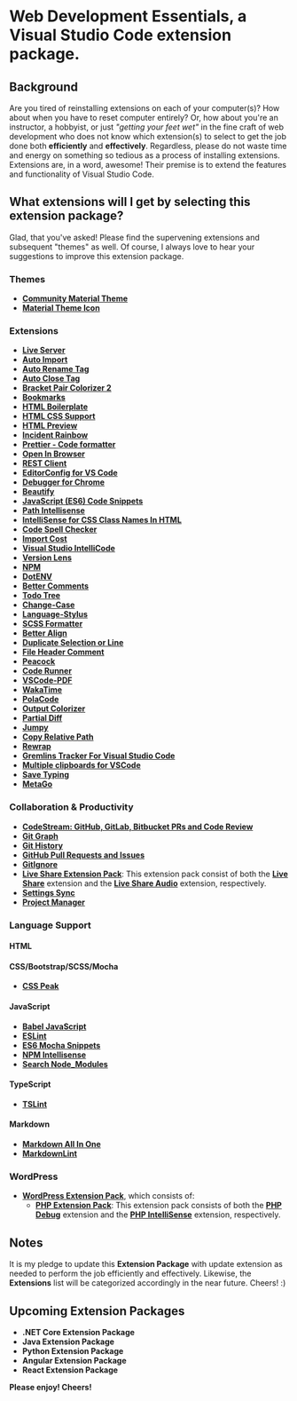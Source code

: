 # Web Development Essentials, a Visual Studio Code extension package.


## Background

Are you tired of reinstalling extensions on each of your computer(s)?  How about when you have to reset computer entirely?  Or, how about you're an instructor, a hobbyist, or just *"getting your feet wet"* in the fine craft of web development who does not know which extension(s) to select to get the job done both **efficiently** and **effectively**.  Regardless, please do not waste time and energy on something so tedious as a process of installing extensions.  Extensions are, in a word, awesome!  Their premise is to extend the features and functionality of Visual Studio Code.


## What extensions will I get by selecting this extension package?

Glad, that you've asked!  Please find the supervening extensions and subsequent "themes" as well.  Of course, I always love to hear your suggestions to improve this extension package.

### Themes

* [**Community Material Theme**](https://marketplace.visualstudio.com/items?itemName=Equinusocio.vsc-community-material-theme)
* [**Material Theme Icon**](https://marketplace.visualstudio.com/items?itemName=PKief.material-icon-theme)

### Extensions

* [**Live Server**](https://marketplace.visualstudio.com/items?itemName=ritwickdey.LiveServer)
* [**Auto Import**](https://marketplace.visualstudio.com/items?itemName=steoates.autoimport)
* [**Auto Rename Tag**](https://marketplace.visualstudio.com/items?itemName=formulahendry.auto-rename-tag)
* [**Auto Close Tag**](https://marketplace.visualstudio.com/items?itemName=formulahendry.auto-close-tag)
* [**Bracket Pair Colorizer 2**](https://marketplace.visualstudio.com/items?itemName=CoenraadS.bracket-pair-colorizer-2)
* [**Bookmarks**](https://marketplace.visualstudio.com/items?itemName=alefragnani.Bookmarks)
* [**HTML Boilerplate**](https://marketplace.visualstudio.com/items?itemName=sidthesloth.html5-boilerplate)
* [**HTML CSS Support**](https://marketplace.visualstudio.com/items?itemName=ecmel.vscode-html-css)
* [**HTML Preview**](https://marketplace.visualstudio.com/items?itemName=tht13.html-preview-vscode)
* [**Incident Rainbow**](https://marketplace.visualstudio.com/items?itemName=oderwat.indent-rainbow)
* [**Prettier - Code formatter**](https://marketplace.visualstudio.com/items?itemName=esbenp.prettier-vscode)
* [**Open In Browser**](https://marketplace.visualstudio.com/items?itemName=techer.open-in-browser)
* [**REST Client**](https://marketplace.visualstudio.com/items?itemName=humao.rest-client)
* [**EditorConfig for VS Code**](https://marketplace.visualstudio.com/items?itemName=EditorConfig.EditorConfig)
* [**Debugger for Chrome**](https://marketplace.visualstudio.com/items?itemName=msjsdiag.debugger-for-chrome)
* [**Beautify**](https://marketplace.visualstudio.com/items?itemName=HookyQR.beautify)
* [**JavaScript (ES6) Code Snippets**](https://marketplace.visualstudio.com/items?itemName=xabikos.JavaScriptSnippets)
* [**Path Intellisense**](https://marketplace.visualstudio.com/items?itemName=christian-kohler.path-intellisense)
* [**IntelliSense for CSS Class Names In HTML**](https://marketplace.visualstudio.com/items?itemName=Zignd.html-css-class-completion)
* [**Code Spell Checker**](https://marketplace.visualstudio.com/items?itemName=streetsidesoftware.code-spell-checker)
* [**Import Cost**](https://marketplace.visualstudio.com/items?itemName=wix.vscode-import-cost)
* [**Visual Studio IntelliCode**](https://marketplace.visualstudio.com/items?itemName=VisualStudioExptTeam.vscodeintellicode)
* [**Version Lens**](https://marketplace.visualstudio.com/items?itemName=pflannery.vscode-versionlens)
* [**NPM**](https://marketplace.visualstudio.com/items?itemName=eg2.vscode-npm-script)
* [**DotENV**](https://marketplace.visualstudio.com/items?itemName=mikestead.dotenv)
* [**Better Comments**](https://marketplace.visualstudio.com/items?itemName=aaron-bond.better-comments)
* [**Todo Tree**](https://marketplace.visualstudio.com/items?itemName=Gruntfuggly.todo-tree)
* [**Change-Case**](https://marketplace.visualstudio.com/items?itemName=wmaurer.change-case)
* [**Language-Stylus**](https://marketplace.visualstudio.com/items?itemName=sysoev.language-stylus)
* [**SCSS Formatter**](https://marketplace.visualstudio.com/items?itemName=sibiraj-s.vscode-scss-formatter)
* [**Better Align**](https://marketplace.visualstudio.com/items?itemName=wwm.better-align)
* [**Duplicate Selection or Line**](https://marketplace.visualstudio.com/items?itemName=geeebe.duplicate)
* [**File Header Comment**](https://marketplace.visualstudio.com/items?itemName=doi.fileheadercomment)
* [**Peacock**](https://marketplace.visualstudio.com/items?itemName=johnpapa.vscode-peacock)
* [**Code Runner**](https://marketplace.visualstudio.com/items?itemName=formulahendry.code-runner)
* [**VSCode-PDF**](https://marketplace.visualstudio.com/items?itemName=tomoki1207.pdf)
* [**WakaTime**](https://marketplace.visualstudio.com/items?itemName=WakaTime.vscode-wakatime)
* [**PolaCode**](https://marketplace.visualstudio.com/items?itemName=pnp.polacode)
* [**Output Colorizer**](https://marketplace.visualstudio.com/items?itemName=IBM.output-colorizer)
* [**Partial Diff**](https://marketplace.visualstudio.com/items?itemName=ryu1kn.partial-diff)
* [**Jumpy**](https://marketplace.visualstudio.com/items?itemName=wmaurer.vscode-jumpy)
* [**Copy Relative Path**](https://marketplace.visualstudio.com/items?itemName=alexdima.copy-relative-path)
* [**Rewrap**](https://marketplace.visualstudio.com/items?itemName=stkb.rewrap)
* [**Gremlins Tracker For Visual Studio Code**](https://marketplace.visualstudio.com/items?itemName=nhoizey.gremlins)
* [**Multiple clipboards for VSCode**](https://marketplace.visualstudio.com/items?itemName=slevesque.vscode-multiclip)
* [**Save Typing**](https://marketplace.visualstudio.com/items?itemName=akhail.save-typing)
* [**MetaGo**](https://marketplace.visualstudio.com/items?itemName=metaseed.metago)


### Collaboration & Productivity

* [**CodeStream: GitHub, GitLab, Bitbucket PRs and Code Review**](https://marketplace.visualstudio.com/items?itemName=CodeStream.codestream)
* [**Git Graph**](https://marketplace.visualstudio.com/items?itemName=mhutchie.git-graph)
* [**Git History**](https://marketplace.visualstudio.com/items?itemName=donjayamanne.githistory)
* [**GitHub Pull Requests and Issues**](https://marketplace.visualstudio.com/items?itemName=GitHub.vscode-pull-request-github)
* [**GitIgnore**](https://marketplace.visualstudio.com/items?itemName=codezombiech.gitignore)
* [**Live Share Extension Pack**](https://marketplace.visualstudio.com/items?itemName=MS-vsliveshare.vsliveshare-pack): This extension pack consist of both the [**Live Share**](https://marketplace.visualstudio.com/items?itemName=ms-vsliveshare.vsliveshare) extension and the [**Live Share Audio**](https://marketplace.visualstudio.com/items?itemName=ms-vsliveshare.vsliveshare-audio) extension, respectively.
* [**Settings Sync**](https://marketplace.visualstudio.com/items?itemName=Shan.code-settings-sync)
* [**Project Manager**](https://marketplace.visualstudio.com/items?itemName=alefragnani.project-manager)

### Language Support

#### HTML

#### CSS/Bootstrap/SCSS/Mocha

* [**CSS Peak**](https://marketplace.visualstudio.com/items?itemName=pranaygp.vscode-css-peek)

#### JavaScript

* [**Babel JavaScript**](https://marketplace.visualstudio.com/items?itemName=mgmcdermott.vscode-language-babel)
* [**ESLint**](https://marketplace.visualstudio.com/items?itemName=dbaeumer.vscode-eslint)
* [**ES6 Mocha Snippets**](https://marketplace.visualstudio.com/items?itemName=spoonscen.es6-mocha-snippets)
* [**NPM Intellisense**](https://marketplace.visualstudio.com/items?itemName=christian-kohler.npm-intellisense)
* [**Search Node_Modules**](https://marketplace.visualstudio.com/items?itemName=jasonnutter.search-node-modules)

#### TypeScript

* [**TSLint**](https://marketplace.visualstudio.com/items?itemName=ms-vscode.vscode-typescript-tslint-plugin)

#### Markdown

* [**Markdown All In One**](https://marketplace.visualstudio.com/items?itemName=yzhang.markdown-all-in-one)
* [**MarkdownLint**](https://marketplace.visualstudio.com/items?itemName=DavidAnson.vscode-markdownlint)

### WordPress

* [**WordPress Extension Pack**](https://marketplace.visualstudio.com/items?itemName=jpagano.wordpress-vscode-extensionpack), which consists of:
  * [**PHP Extension Pack**](https://marketplace.visualstudio.com/items?itemName=felixfbecker.php-pack): This extension pack consists of both the [**PHP Debug**](https://marketplace.visualstudio.com/items?itemName=felixfbecker.php-debug) extension and the [**PHP IntelliSense**](https://marketplace.visualstudio.com/items?itemName=felixfbecker.php-intellisense) extension, respectively.


## Notes

It is my pledge to update this **Extension Package** with update extension as needed to perform the job efficiently and effectively.  Likewise, the **Extensions** list will be categorized accordingly in the near future.  Cheers!  :)

## Upcoming Extension Packages

* **.NET Core Extension Package**
* **Java Extension Package**
* **Python Extension Package**
* **Angular Extension Package**
* **React Extension Package**

**Please enjoy! Cheers!**
